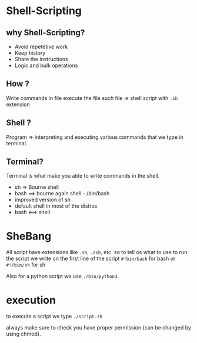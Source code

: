 # Shell-Scripting

## why Shell-Scripting?
* Avoid repetetive work
* Keep history
* Share the instructions
* Logic and bulk operations

## How ?
Write commands in file 
execute the file
such file => shell script with `.sh` extension

## Shell ?
Program => interpreting and executing various commands that we type in terminal.
 
 ## Terminal?
 Terminal is what make you able to write commands in the shell.
 
 * sh => Bourne shell
 * bash ==> bourne again shell - /bin/bash
  * improved version of sh
  * default shell in most of the distros
 * bash <==> shell 


# SheBang
All script have extensions like `.sh`, `.zsh`, etc. so to tell os what to use to run the script we write on the first line of the script `#!bin/bash` for bash or `#!/bin/sh` for sh

Also for a python script we use `./bin/python3`.

# execution
to execute a script we type `./script.sh` 

always make sure to check you have proper permission (can be changed by using chmod).



 
